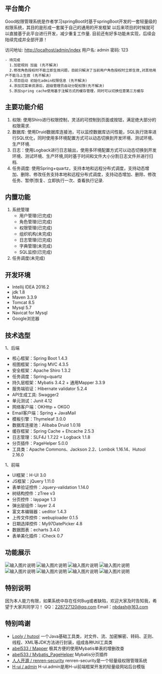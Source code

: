 ## 平台简介

Good权限管理系统是作者学习springBoot时基于springBoot开发的一套轻量级的权限系统，其目的是形成一套属于自己的通用的开发框架
以后来项目的时候就可以直接基于此平台进行开发，减少重复工作量.
目前还有好多功能未实现，后续会陆续完成并全部开源！

访问地址: [http://localhost/admin/index](http://localhost/admin/index)
用户名: admin
密码: 123

```
- 待完成
  1.加密规则 加盐 (先不解决)
  2.修改角色授权时不能立即生效问题，目前只解决了当前用户角色授权时立即生效,对其他用户不能马上生效 (先不解决)
  3.项目启动 初始化admin权限信息 (先不解决)
  4.添加完菜单资源后，超级管理员自动分配权限(先不解决)
  5.添加spring cache使用基于注解方式的缓存管理，同时可以切换任意第三方缓存
```
## 主要功能介绍

1. 权限: 使用Shiro进行权限控制，灵活的可控制到页面或按钮，满足绝大部分的权限需求.
2. 数据库: 使用Druid数据库连接池，可以监控数据库访问性能，SQL执行效率进行SQL优化，同时使用多环境配置方式可以动态切换到开发环境、测试环境、生产环境. 
3. 日志：使用Logback进行日志输出，使用多环境配置方式可以动态切换到开发环境、测试环境、生产环境,同时基于时间和文件大小分割日志文件并进行归档.
4. 任务调度: 使用Spring+quartz，支持本地和远程分布式调度，支持动态增加、删除、修改任务支持本地和远程分布式调度，支持动态增加、删除、修改任务、暂停|恢复、立即执行一次、查看执行记录.

## 内置功能

1. 系统管理
     - 用户管理(已完成)
     - 角色管理(已完成)
     - 权限管理(已完成)
     - 组织机构(未完成)
     - 日志管理(已完成)
     - 字典管理(未完成)
     - SQL监控(已完成)
2. 任务调度(未完成)
    
## 开发环境

* Intellij IDEA 2016.2
* jdk 1.8
* Maven 3.3.9
* Tomcat 8.5
* Mysql 5.7
* Navicat for Mysql
* Google浏览器

## 技术选型

1、后端

* 核心框架：Spring Boot 1.4.3
* 视图框架：Spring MVC 4.3.5
* 安全框架：Apache Shiro 1.3.2
* 任务调度：Spring+quartz 
* 持久层框架：Mybatis 3.4.2 + 通用Mapper 3.3.9
* 服务端验证：Hibernate validator 5.2.4
* API生成工具: Swagger2
* 单元测试：Junit 4.12
* 网络客户端：OKHttp + OKGO
* Email客户端：Spring + JavaMail
* 模板引擎：Thymeleaf 3.0.0
* 数据库连接池：Alibaba Druid 1.0.18
* 缓存框架：Spring Cache + Ehcache 2.5.3
* 日志管理：SLF4J 1.7.22 + Logback 1.1.8
* 分页插件：PageHelper 5.0.0
* 工具类：Apache Commons、Jackson 2.2、Lombok 1.16.14、Hutool 2.16.0

1、前端

* UI框架：H-UI 3.0
* JS框架：jQuery 1.11.0
* 表单验证控件：Jquery-validation 1.14.0
* 树结构控件：zTree v3
* 分页控件：laypage 1.3
* 弹出层组件：layer 2.4
* 富文本编辑器：ueditor 1.4.3
* 上传文件控件：webuploader 0.1.5
* 日期选择控件：My97DatePicker 4.8
* 数据图表：echarts 3.4.0
* 表单美化插件：iCheck 0.7

## 功能展示
![输入图片说明](https://git.oschina.net/uploads/images/2017/0424/112506_6f6953e8_798427.png "在这里输入图片标题")
![输入图片说明](https://git.oschina.net/uploads/images/2017/0424/112608_ad3834e5_798427.png "在这里输入图片标题")
![输入图片说明](https://git.oschina.net/uploads/images/2017/0424/112626_13d68392_798427.png "在这里输入图片标题")
![输入图片说明](https://git.oschina.net/uploads/images/2017/0424/112633_3a416d99_798427.png "在这里输入图片标题")
![输入图片说明](https://git.oschina.net/uploads/images/2017/0424/112642_bf3f3e2a_798427.png "在这里输入图片标题")
![输入图片说明](https://git.oschina.net/uploads/images/2017/0424/112651_b3408011_798427.png "在这里输入图片标题")
![输入图片说明](https://git.oschina.net/uploads/images/2017/0509/092341_07ee27ba_798427.jpeg "在这里输入图片标题")
![输入图片说明](https://git.oschina.net/uploads/images/2017/0509/092401_a151ffcf_798427.png "在这里输入图片标题")

## 特别说明

因为本人能力有限，如果系统中存在任何Bug或者缺陷，欢迎大家及时告知我，希望于大家共同学习！
QQ：228727120@qq.com
Email：nbdash@163.com

## 特别鸣谢

- [Looly / hutool](http://git.oschina.net/loolly/hutool)   一个Java基础工具类，对文件、流、加密解密、转码、正则、线程、XML等JDK方法进行封装，组成各种Util工具类
- [abel533 / Mapper](http://git.oschina.net/free/Mapper)   极其方便的使用Mybatis单表的增删改查
- [abel533 / Mybatis_PageHelper](http://git.oschina.net/free/Mybatis_PageHelper)   Mybatis分页插件
- [人人开源 / renren-security](http://git.oschina.net/babaio/renren-security)   renren-security是一个轻量级权限管理系统
- [H-ui / admin](http://store.h-ui.net/H-ui.admin_v3.0/index.html)   H-ui.admin是用H-ui前端框架开发的轻量级网站后台模版